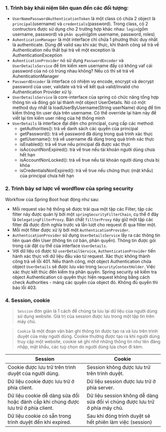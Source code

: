 ### 1.	Trình bày khái niệm liên quan đến các đối tượng:
- `UserNamePasswordAuthenticationToken` là một class có chứa 2 object là `principal`(username) và `credentials`(password). Trong class, có 2 contructors được sử dụng cho 2 trường hợp khác nhau: `login`(gồm username, password) và `phân quyền`(gồm username, password, roles)
- `AuhenticationManager` là một interface chỉ chứa 1 phương thức duy nhất là authenticate. Dùng để valid sau khi xác thực, khi thành công sẽ trả về Authentication nếu thất bại trả về một exception là AuthenticationException
- `AuhenticationProvider` nó sử dụng `PasswordEncoder` và `UserDetailsService` để tìm kiếm xem username đấy có không vaf cái password của nó có trùng nhau không? Nếu có thì sẽ trả về AuhenticationManager
- `PasswordEncoder` là interface có nhiệm vụ encode, encrypt và decrypt password của user, validate và trả về kết quả valid/invalid cho Authentication Provider xử lý.
- `UserDetailsService` là core-interface của spring có chức năng tổng hợp thông tin và đóng gói lại thành một object UserDetails. Nó có một method duy nhất là loadUserByUsername(String userName) dùng để tìm kiếm thông tin user dựa trên username. Có thể override lại hàm này để viết lại tìm kiếm user riêng của hệ thống mình
- `UserDetails` là interface đại diện cho principal, cung cấp các method:
  + getAuthorities(): trả về danh sách các quyền của principal
  + getPassword(): trả về password đã dùng trong quá trình xác thực
  + getUsername(): trả về username đã dùng trong quá trình xác thực
  + isEnabled(): trả về true nếu principal đã được xác thực
  + isAccountNonExpired(): trả về true nếu tài khoản người dùng chưa hết hạn
  + isAccountNonLocked(): trả về true nếu tài khoản người dùng chưa bị khóa
  + isCredentialsNonExpired(): trả về true nếu chứng thực (mật khẩu) của principal chưa hết hạn

### 2. Trình bày sơ lược về wordflow của spring security
Workflow của Spring Boot hoạt động như sau:
- Mỗi request vào hệ thống sẽ được trải qua một tập các Filter, tập các filter này được quản lý bởi một `springSecurityFilterChain`, cụ thể ở đây là `DelegatingFilterProxy`. Bản chất `fillterProxy` này giữ một tập các filter đã được định nghĩa trước và lần lượt cho request đi qua filter một.
- Mỗi một filter được xử lý bởi một `AuthenticationProvider`.
- `AuthenticationProvider` sử dụng `UserDetailsService` lấy ra các thông tin liên quan đến User (thông tin cơ bản, phân quyền). Thông tin được gói trong cài đặt cụ thể của interface `UserDetails`.
- Với dữ liệu có được từ `userDetailService`, `AuthenticationProvider` tiến hành xác thực với dữ liệu đầu vào từ request. Xác thực không thành công trả về lỗi 401. Nếu thành công, một object Authentication chứa object `UserDetails` sẽ được lưu vào trong `SecurityContextHolder`. Việc xác thực kết thúc đến kiểm tra phân quyền. Spring security sẽ kiểm tra object Authentication có quyền thực hiện request không bằng cách check Authorities - mảng các quyền của object đó. Không đủ quyền thì báo lỗi 403.
### 4. Session, cookie 
 >`Session` đơn giản là 1 cách để chúng ta lưu lại dữ liệu của người dùng sử dụng website. Giá trị của session được lưu trong một tập tin trên máy chủ.

> `Cookie` là một đoạn văn bản ghi thông tin được tạo ra và lưu trên trình duyệt của máy người dùng. Cookie thường được tạo ra khi người dùng truy cập một website, cookie sẽ ghi nhớ những thông tin như tên đăng nhập, mật khẩu, các tuỳ chọn do người dùng lựa chọn đi kèm.

| Session                                                                            | Cookie                                                                      |
|------------------------------------------------------------------------------------|-----------------------------------------------------------------------------|
| Cookie được lưu trữ trên trình duyệt của người dùng.                               | Session không được lưu trữ trên trình duyệt.                                |
| Dữ liệu cookie được lưu trữ ở phía client.                                         | Dữ liệu session được lưu trữ ở phía server.                                 |
| Dữ liệu cookie dễ dàng sửa đổi hoặc đánh cắp khi chúng được lưu trữ ở phía client. | Dữ liệu session không dễ dàng sửa đổi vì chúng được lưu trữ ở phía máy chủ. | 
| Dữ liệu cookie có sẵn trong trình duyệt đến khi expired.                           | Sau khi đóng trình duyệt sẽ hết phiên làm việc (session)                    |


